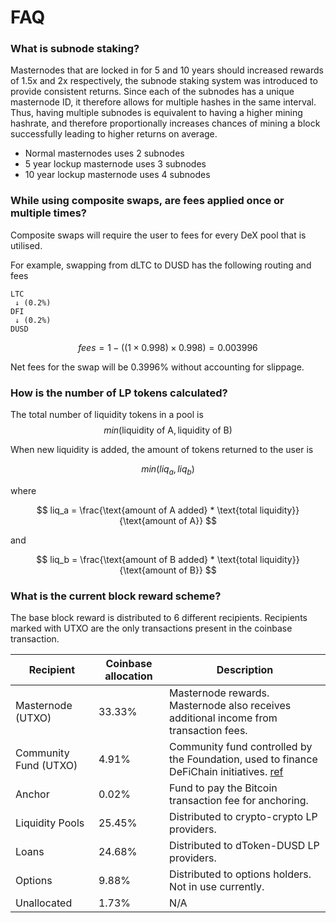 # FAQ

### What is subnode staking?

Masternodes that are locked in for 5 and 10 years should increased rewards of 1.5x and 2x respectively, the subnode staking system was introduced to provide consistent returns. Since each of the subnodes has a unique masternode ID, it therefore allows for multiple hashes in the same interval. Thus, having multiple subnodes is equivalent to having a higher mining hashrate, and therefore proportionally increases chances of mining a block successfully leading to higher returns on average.

- Normal masternodes uses 2 subnodes
- 5 year lockup masternode uses 3 subnodes
- 10 year lockup masternode uses 4 subnodes

### While using composite swaps, are fees applied once or multiple times?

Composite swaps will require the user to fees for every DeX pool that is utilised.

For example, swapping from dLTC to DUSD has the following routing and fees

```
LTC
 ↓ (0.2%)
DFI
 ↓ (0.2%)
DUSD
```

$$
fees = 1 - ((1 \times 0.998) \times 0.998) = 0.003996
$$

Net fees for the swap will be 0.3996% without accounting for slippage.

### How is the number of LP tokens calculated?

The total number of liquidity tokens in a pool is $$min(\text{liquidity of A}, \text{liquidity of B})$$

When new liquidity is added, the amount of tokens returned to the user is

$$
min(liq_a, liq_b)
$$

where

$$
liq_a = \frac{\text{amount of A added} * \text{total liquidity}}{\text{amount of A}}
$$

and

$$
liq_b = \frac{\text{amount of B added} * \text{total liquidity}}{\text{amount of B}}
$$

### What is the current block reward scheme?

The base block reward is distributed to 6 different recipients. Recipients marked with UTXO are the only transactions present in the coinbase transaction.

| Recipient             | Coinbase allocation | Description                                                                                                                |
| --------------------- | ------------------- | -------------------------------------------------------------------------------------------------------------------------- |
| Masternode (UTXO)     | 33.33%              | Masternode rewards. Masternode also receives additional income from transaction fees.                                      |
| Community Fund (UTXO) | 4.91%               | Community fund controlled by the Foundation, used to finance DeFiChain initiatives. [ref](https://github.com/DeFiCh/dfips) |
| Anchor                | 0.02%               | Fund to pay the Bitcoin transaction fee for anchoring.                                                                     |
| Liquidity Pools       | 25.45%              | Distributed to crypto-crypto LP providers.                                                                                 |
| Loans                 | 24.68%              | Distributed to dToken-DUSD LP providers.                                                                                    |
| Options               | 9.88%               | Distributed to options holders. Not in use currently.                                                                      |
| Unallocated           | 1.73%               | N/A                                                                                                                        |
